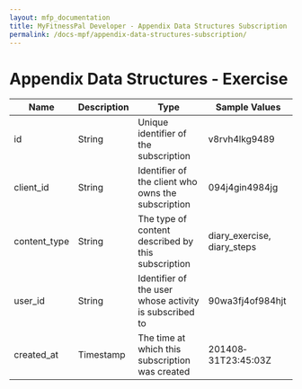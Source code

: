 ```yaml
---
layout: mfp_documentation
title: MyFitnessPal Developer - Appendix Data Structures Subscription
permalink: /docs-mpf/appendix-data-structures-subscription/
---
```


# Appendix Data Structures - Exercise

**Name** | **Description** | **Type** | **Sample Values** 
 --- | --- | --- | ---
 id | String | Unique identifier of the subscription | v8rvh4lkg9489
 client_id | String | Identifier of the client who owns the subscription | 094j4gin4984jg
 content_type | String | The type of content described by this subscription | diary_exercise, diary_steps
 user_id | String | Identifier of the user whose activity is subscribed to | 90wa3fj4of984hjt
 created_at | Timestamp | The time at which this subscription was created | 2014­08­31T23:45:03Z
